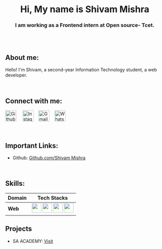
<h1 align = "center"> Hi, My name is Shivam Mishra </h1>
<h3 align="center"> I am working as a Frontend intern at Open source- Tcet.</h3>
 <br>
  <br>


##  About me:
Hello! I'm Shivam, a second-year Information Technology student, a web developer.


<br>


  
## Connect with me:
</h3> 
    <a href="https://github.com/Shivam-Fl" target="_blank"><img alt="Github" width="35px" src="https://cdn-icons-png.flaticon.com/512/733/733553.png"></a> &nbsp&nbsp&nbsp
    <a href="https://www.instagram.com/__shivam__fl/" target="_blank"><img alt="Instagram" width="35px" src="https://cdn-icons-png.flaticon.com/512/1384/1384063.png"></a>&nbsp&nbsp&nbsp
    <a href="mailto:shivam.r.mishra9120@gmail.com" target="_blank"><img alt="Gmail" width="35px" src="https://cdn-icons-png.flaticon.com/512/5968/5968534.png"></a>&nbsp&nbsp&nbsp
    <a href="https://api.whatsapp.com/send/?phone=%2B917822875508&text&type=phone_number&app_absent=0" target="_blank"><img alt="Whatsapp" width="35px" src="https://cdn-icons-png.flaticon.com/512/5968/5968841.png"></a>   
</p> 

<br>

## Important Links:

- Github: [Github.com/Shivam Mishra](https://github.com/Shivam-Fl)


<br>

## Skills:
Domain | Tech Stacks
-------- | :-------:
**Web** | <img  src="https://marcoalbasini.com/web/wp-content/uploads/2022/05/download-bootstrap-logo-in-vector-eps-svg-cdr-for-free-brandlogosnet.png" width="30px"> <img  src="https://cdn-icons-png.flaticon.com/512/732/732212.png" width="30px"> <img  src="https://upload.wikimedia.org/wikipedia/commons/thumb/6/62/CSS3_logo.svg/800px-CSS3_logo.svg.png" width="30px"> <img  src="https://upload.wikimedia.org/wikipedia/commons/thumb/d/d5/Tailwind_CSS_Logo.svg/1200px-Tailwind_CSS_Logo.svg.png" width="30px"> 

## Projects

- SA ACADEMY: [Visit](https://shivam-fl.github.io/SA-Academy1/)